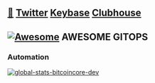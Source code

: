 [🐝](https://keyserver.ubuntu.com/pks/lookup?search=randy.lee.mcmillan%40gmail.com&fingerprint=on&op=vindex) [Twitter](https://twitter.com/RandyMcMillan) [Keybase](https://randymcmillan.keybase.pub) [Clubhouse](https://clubhouse.com/@randymcmillan)
----

## [![Awesome](https://awesome.re/badge.svg)](https://github.com/sindresorhus/awesome) AWESOME GITOPS

### Automation

[![global-stats-bitcoincore-dev](https://github.com/RandyMcMillan/randymcmillan/actions/workflows/stats.bitcoincore.dev.yml/badge.svg)](https://github.com/RandyMcMillan/randymcmillan/actions/workflows/stats.bitcoincore.dev.yml)